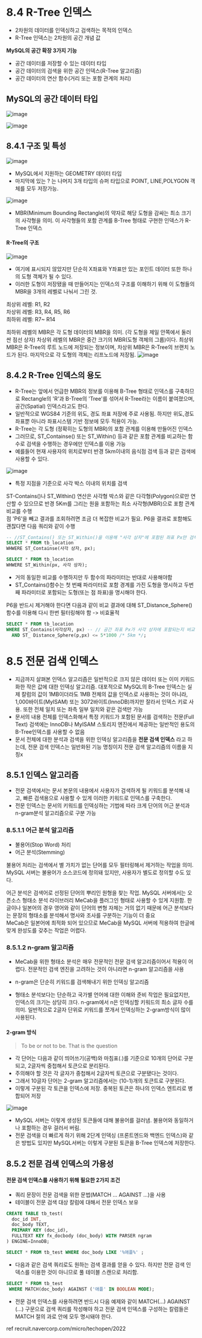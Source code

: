 # 8.4 R-Tree 인덱스
- 2차원의 데이터를 인덱싱하고 검색하는 목적의 인덱스
- R-Tree 인덱스는 2차원의 공간 개념 값

**MySQL의 공간 확장 3가지 기능**
- 공간 데이터를 저장할 수 있는 데이터 타입
- 공간 데이터의 검색을 위한 공간 인덱스(R-Tree 알고리즘)
- 공간 데이터의 연산 함수(거리 또는 포함 관계의 처리)

## MySQL의 공간 데이터 타입
![image](https://github.com/LeeHyogon/BookSummary/assets/45483116/fcee2839-9137-4bb0-a31c-c01d33b5a113)

![image](https://github.com/LeeHyogon/BookSummary/assets/45483116/d17813a8-4f22-42f7-bebc-f0ad75a1f171)



## 8.4.1 구조 및 특성
![image](https://github.com/LeeHyogon/BookSummary/assets/45483116/714559dd-0d6b-4810-9517-241ee8f8b868)

- MySQL에서 지원하는 GEOMETRY 데이터 타입
- 마지막에 있는 ? 는 나머지 3개 타입의 슈퍼 타입으로 POINT, LINE,POLYGON 객체를 모두 저장가능.

![image](https://github.com/LeeHyogon/BookSummary/assets/45483116/0e952f41-6369-45c0-9b42-ef4ef7798766)

- MBR(Minimum Bounding Rectangle)의 약자로 해당 도형을 감싸는 최소 크기의 사각형을 의미. 이 사각형들의 포함 관계를 B-Tree 형태로 구현한 인덱스가 R-Tree 인덱스

#### R-Tree의 구조

![image](https://github.com/LeeHyogon/BookSummary/assets/45483116/c4ec8f21-8102-4d8f-9d70-46b6dde93c16)

- 여기에 표시되지 않았지만 단순히 X좌표와 Y좌표만 있는 포인트 데이터 또한 하나의 도형 객체가 될 수 있다.
- 이러한 도형이 저장됐을 때 만들어지는 인덱스의 구조를 이해하기 위해 이 도형들의 MBR을 3개의 레벨로 나눠서 그린 것.

최상위 레벨: R1, R2 <br>
차상위 레벨: R3, R4, R5, R6 <br>
최하위 레벨: R7~ R14

최하위 레벨의 MBR은 각 도형 데이터의 MBR을 의미. (각 도형을 제일 안쪽에서 둘러싼 점선 상자)
차상위 레벨의 MBR은 중간 크기의 MBR(도형 객체의 그룹)이다. 
최상위 MBR은 R-Tree의 루트 노드에 저장되는 정보이며, 차상위 MBR은 R-Tree의 브랜치 노드가 된다. 마지막으로 각 도형의 객체는 리프노드에 저장됨.
![image](https://github.com/LeeHyogon/BookSummary/assets/45483116/4d7f517c-fe9f-423d-85d5-3a839089cb69)

## 8.4.2 R-Tree 인덱스의 용도

- R-Tree는 앞에서 언급한 MBR의 정보를 이용해 B-Tree 형태로 인덱스를 구축하므로 Rectangle의 'R'과 B-Tree의 'Tree'를 섞어서 R-Tree라는 이름이 붙여졌으며, 공간(Spatial) 인덱스라고도 한다.
- 일반적으로 WGS84 기준의 위도, 경도 좌표 저장에 주로 사용됨. 하지만 위도,경도 좌표뿐 아니라 좌표시스템 기반 정보에 모두 적용이 가능.
- R-Tree는 각 도형 (정확히는 도형의 MBR)의 포함 관계를 이용해 만들어진 인덱스
- 그러므로, ST_Containse() 또는 ST_Within() 등과 같은 포함 관계를 비교하는 함수로 검색을 수행하는 경우에만 인덱스를 이용 가능
- 예를들어 현재 사용자의 위치로부터 반경 5km이내의 음식점 검색 등과 같은 검색에 사용할 수 있다.

![image](https://github.com/LeeHyogon/BookSummary/assets/45483116/f2d28645-7139-4f99-a8d6-9e6be11ec465)
-  특정 지점을 기준으로 사각 박스 이내의 위치를 검색

ST-Contains()나 ST_Within() 연산은 사각형 박스와 같은 다각형(Polygon)으로만 연산할 수 있으므로 반경 5Km를 그리는 원을 포함하는 최소 사각형(MBR)으로 포함 관계 비교를 수행 <br>
점 'P6'을 빼고 결과를 조회하려면 조금 더 복잡한 비교가 필요. P6을 결과로 포함해도 괜찮다면 다음 쿼리와 같이 수행

``` sql
-- //ST_Contains() 또는 ST_Within()을 이용해 "사각 상자"에 포함된 좌표 Px만 검색
SELECT * FROM tb_location
WHWERE ST_Containse(사각 상자, px);

SELECT * FROM tb_location
WHWERE ST_Within(px, 사각 상자);
```
- 거의 동일한 비교를 수행하지만 두 함수의 파라미터는 반대로 사용해야함
- ST_Contains()함수는 첫 번째 파라미터로 포함 경계를 가진 도형을 명시하고 두번째 파라미터로 포함되는 도형(또는 점 좌표)을 명시해야 한다.

P6을 반드시 제거해야 한다면 다음과 같이 비교 결과에 대해 ST_Distance_Sphere() 함수를 이용해 다시 한번 필터링해야 함 -> 비효율적

``` sql
SELECT * FROM tb_location
WHERE ST_Contains(사각상자, px) -- // 공간 좌표 Px가 사각 상자에 포함되는지 비교
  AND ST_ Distance_Sphere(p,px) <= 5*1000 /* 5km */;
```

# 8.5 전문 검색 인덱스
- 지금까지 살펴본 인덱스 알고리즘은 일반적으로 크지 않은 데이터 또는 이미 키워드화한 작은 값에 대한 인덱싱 알고리즘. 대포적으로 MySQL의 B-Tree 인덱스는 실제 칼럼의 값이 1MB이더라도 1MB 전체의 값을 인덱스로 사용하는 것이 아니라, 1,000바이트(MyISAM) 또는 3072바이트(InnoDB)까지만 잘라서 인덱스 키로 사용. 또한 전체 일치 또는 좌측 일부 일치와 같은 검색만 가능
- 문서의 내용 전체를 인덱스화해서 특정 키워드가 포함된 문서를 검색하는 전문(Full Text) 검색에는 InnoDB나 MyISAM 스토리지 엔진에서 제공하는 일반적인 용도의 B-Tree인덱스를 사용할 수 없음
- 문서 전체에 대한 분석과 검색을 위한 인덱싱 알고리즘을 **전문 검색 인덱스** 라고 하는데, 전문 검색 인덱스는 일반화된 기능 명칭이지 전문 검색 알고리즘의 이름을 지칭x

## 8.5.1 인덱스 알고리즘
- 전문 검색에서는 문서 본문의 내용에서 사용자가 검색하게 될 키워드를 분석해 내고, 빠른 검색용으로 사용할 수 있게 이러한 키워드로 인덱스를 구축한다.
- 전문 인덱스는 문서의 키워드를 인덱싱하는 기법에 따라 크게 단어의 어근 분석과 n-gram분석 알고리즘으로 구분 가능

### 8.5.1.1 어근 분석 알고리즘
- 불용어(Stop Word) 처리
- 어근 분석(Stemming)

불용어 처리는 검색에서 별 가치가 없는 단어를 모두 필터링해서 제거하는 작업을 의미. <br>
MySQL 서버는 불용어가 소스코드에 정의돼 있지만, 사용자가 별도로 정의할 수도 있다. <br>

어근 분석은 검색어로 선정된 단어의 뿌리인 원형을 찾는 작업. MySQL 서버에서는 오픈소스 형태소 분석 라이브러리 MeCab을 플러그인 형태로 사용할 수 있게 지원함. 한글이나 일본어의 경우 영어와 같이 단어의 변형 자체는 거의 없기 때문에 어근 분석보다는 문장의 형태소를 분석해서 명사와 조사를 구분하는 기능이 더 중요 <br>
MeCab은 일본어에 최적화 되어 있으므로 MeCab을 MySQL 서버에 적용하여 한글에 맞게 완성도를 갖추는 작업은 어렵다.
### 8.5.1.2 n-gram 알고리즘
- MeCab을 위한 형태소 분석은 매우 전문적인 전문 검색 알고리즘이어서 적용이 어렵다. 전문적인 검색 엔진을 고려하는 것이 아니라면 n-gram 알고리즘을 사용
- n-gram은 단순히 키워드를 검색해내기 위한 인덱싱 알고리즘

- 형태소 분석보다는 단순하고 국가별 언어에 대한 이해와 준비 작업은 필요없지만, 인덱스의 크기는 상당히 크다. n-gram에서 n은 인덱싱할 키워드의 최소 글자 수를 의미. 일반적으로 2글자 단위로 키워드를 쪼개서 인덱싱하는 2-gram방식이 많이 사용된다.

#### 2-gram 방식

> To be or not to be. That is the question

- 각 단어는 다음과 같이 띄어쓰기(공백)와 마침표(.)를 기준으로 10개의 단어로 구분되고, 2글자씩 중첩해서 토큰으로 분리된다.
- 주의해야 할 것은 각 글자가 중첩해서 2글자씩 토큰으로 구분됐다는 것이다.
- 그래서 10글자 단어는 2-gram 알고리즘에서는 (10-1)개의 토큰트로 구분된다.
- 이렇게 구분된 각 토큰을 인덱스에 저장. 중복된 토큰은 하나의 인덱스 엔트리로 병합되어 저장

![image](https://github.com/LeeHyogon/BookSummary/assets/45483116/46bd9fd3-701b-45cc-ada0-7b3406532c28)

- MySQL 서버는 이렇게 생성된 토큰들에 대해 불용어를 걸러냄. 불용어와 동일하거나 포함하는 경우 걸러서 버림.
- 전문 검색을 더 빠르게 하기 위해 2단계 인덱싱 (프론트엔드와 백엔드 인덱스)와 같은 방법도 있지만 MySQL서버는 이렇게 구분된 토큰을 B-Tree 인덱스에 저장한다.

## 8.5.2 전문 검색 인덱스의 가용성
#### 전문 검색 인덱스를 사용하기 위해 필요한 2가지 조건
- 쿼리 문장이 전문 검색을 위한 문법(MATCH ... AGAINST ...)을 사용
- 테이블이 전문 검색 대상 칼럼에 대해서 전문 인덱스 보유

``` sql
CREATE TABLE tb_test(
  doc_id INT,
  doc_body TEXT,
  PRIMARY KEY (doc_id),
  FULLTEXT KEY fx_docbody (doc_body) WITH PARSER ngram
) ENGINE=InnoDB;
```

``` sql
SELECT * FROM tb_test WHERE doc_body LIKE '%애플%' ;
```
- 다음과 같은 검색 쿼리로도 원하는 검색 결과를 얻을 수 있다. 하지만 전문 검색 인덱스를 이용한 것이 아니므로 풀 테이블 스캔으로 처리함.

``` sql
SELECT * FROM tb_test
 WHERE MATCH(doc_body) AGAINST ('애플' IN BOOLEAN MODE);
```
- 전문 검색 인덱스를 사용하려면 반드시 다음 예제와 같이 MATCH(...) AGAINST (...) 구문으로 검색 쿼리를 작성해야 하고 전문 검색 인덱스를 구성하는 칼럼들은 MATCH 절의 과로 안에 모두 명시돼야 한다.










ref recruit.navercorp.com/micro/techopen/2022

